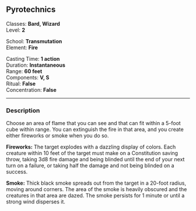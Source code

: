 ## Pyrotechnics

Classes: **Bard, Wizard**  
Level: **2**  

School: **Transmutation**  
Element: **Fire**  

Casting Time: **1 action**  
Duration: **Instantaneous**  
Range: **60 feet**  
Components: **V, S**  
Ritual: **False**  
Concentration: **False**  

------

### Description

Choose an area of flame that you can see and that can fit within a 5-foot cube within range. You can extinguish the fire in that area, and you create either fireworks or smoke when you do so.

**Fireworks:** The target explodes with a dazzling display of colors. Each creature within 10 feet of the target must make on a Constitution saving throw, taking 3d8 fire damage and being blinded until the end of your next turn on a failure, or taking half the damage and not being blinded on a success.

**Smoke:** Thick black smoke spreads out from the target in a 20-foot radius, moving around corners. The area of the smoke is heavily obscured and the creatures in that area are dazed. The smoke persists for 1 minute or until a strong wind disperses it.
